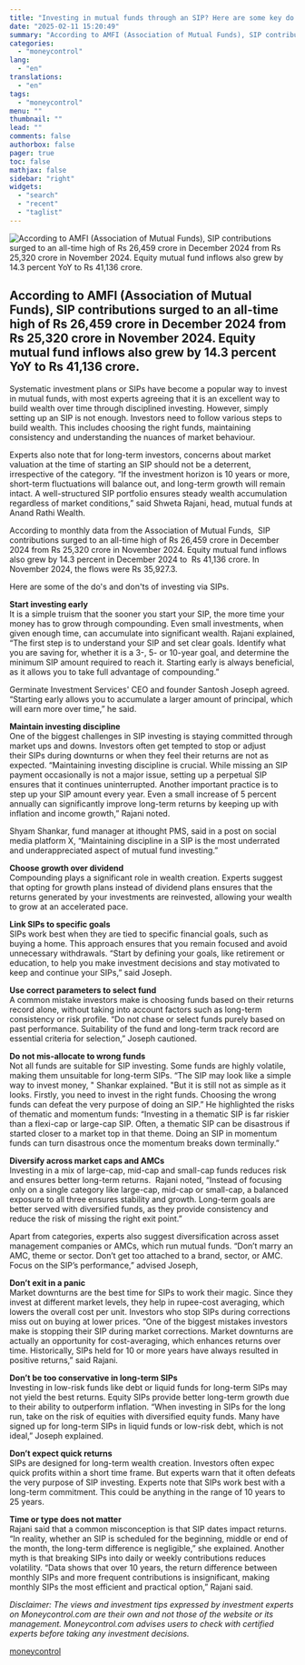 ```yaml
---
title: "Investing in mutual funds through an SIP? Here are some key do's and don'ts"
date: "2025-02-11 15:20:49"
summary: "According to AMFI (Association of Mutual Funds), SIP contributions surged to an all-time high of Rs 26,459 crore in December 2024 from Rs 25,320 crore in November 2024. Equity mutual fund inflows also grew by 14.3 percent YoY to Rs 41,136 crore. Systematic investment plans or SIPs have become a..."
categories:
  - "moneycontrol"
lang:
  - "en"
translations:
  - "en"
tags:
  - "moneycontrol"
menu: ""
thumbnail: ""
lead: ""
comments: false
authorbox: false
pager: true
toc: false
mathjax: false
sidebar: "right"
widgets:
  - "search"
  - "recent"
  - "taglist"
---
```


![According to AMFI (Association of Mutual Funds), SIP contributions surged to an all-time high of Rs 26,459 crore in December 2024 from Rs 25,320 crore in November 2024. Equity mutual fund inflows also grew by 14.3 percent YoY to Rs 41,136 crore.](//stat1.moneycontrol.com/mcnews//images/grey_bg.gif "According to AMFI (Association of Mutual Funds), SIP contributions surged to an all-time high of Rs 26,459 crore in December 2024 from Rs 25,320 crore in November 2024. Equity mutual fund inflows also grew by 14.3 percent YoY to Rs 41,136 crore.")

According to AMFI (Association of Mutual Funds), SIP contributions surged to an all-time high of Rs 26,459 crore in December 2024 from Rs 25,320 crore in November 2024. Equity mutual fund inflows also grew by 14.3 percent YoY to Rs 41,136 crore.
-----------------------------------------------------------------------------------------------------------------------------------------------------------------------------------------------------------------------------------------------------

 

Systematic investment plans or SIPs have become a popular way to invest in mutual funds, with most experts agreeing that it is an excellent way to build wealth over time through disciplined investing. However, simply setting up an SIP is not enough. Investors need to follow various steps to build wealth. This includes choosing the right funds, maintaining consistency and understanding the nuances of market behaviour.

Experts also note that for long-term investors, concerns about market valuation at the time of starting an SIP should not be a deterrent, irrespective of the category. “If the investment horizon is 10 years or more, short-term fluctuations will balance out, and long-term growth will remain intact. A well-structured SIP portfolio ensures steady wealth accumulation regardless of market conditions,” said Shweta Rajani, head, mutual funds at Anand Rathi Wealth.

According to monthly data from the Association of Mutual Funds,  SIP contributions surged to an all-time high of Rs 26,459 crore in December 2024 from Rs 25,320 crore in November 2024. Equity mutual fund inflows also grew by 14.3 percent in December 2024 to  Rs 41,136 crore. In November 2024, the flows were Rs 35,927.3.

Here are some of the do's and don'ts of investing via SIPs.

**Start investing early**  
It is a simple truism that the sooner you start your SIP, the more time your money has to grow through compounding. Even small investments, when given enough time, can accumulate into significant wealth. Rajani explained, “The first step is to understand your SIP and set clear goals. Identify what you are saving for, whether it is a 3-, 5- or 10-year goal, and determine the minimum SIP amount required to reach it. Starting early is always beneficial, as it allows you to take full advantage of compounding.”

Germinate Investment Services' CEO and founder Santosh Joseph agreed. “Starting early allows you to accumulate a larger amount of principal, which will earn more over time,” he said.

**Maintain investing discipline**  
One of the biggest challenges in SIP investing is staying committed through market ups and downs. Investors often get tempted to stop or adjust their SIPs during downturns or when they feel their returns are not as expected. “Maintaining investing discipline is crucial. While missing an SIP payment occasionally is not a major issue, setting up a perpetual SIP ensures that it continues uninterrupted. Another important practice is to step up your SIP amount every year. Even a small increase of 5 percent annually can significantly improve long-term returns by keeping up with inflation and income growth,” Rajani noted.

Shyam Shankar, fund manager at ithought PMS, said in a post on social media platform X, “Maintaining discipline in a SIP is the most underrated and underappreciated aspect of mutual fund investing.”

**Choose growth over dividend**  
Compounding plays a significant role in wealth creation. Experts suggest that opting for growth plans instead of dividend plans ensures that the returns generated by your investments are reinvested, allowing your wealth to grow at an accelerated pace.

**Link SIPs to specific goals**  
SIPs work best when they are tied to specific financial goals, such as buying a home. This approach ensures that you remain focused and avoid unnecessary withdrawals. “Start by defining your goals, like retirement or education, to help you make investment decisions and stay motivated to keep and continue your SIPs,” said Joseph.

**Use correct parameters to select fund**  
A common mistake investors make is choosing funds based on their returns record alone, without taking into account factors such as long-term consistency or risk profile. “Do not chase or select funds purely based on past performance. Suitability of the fund and long-term track record are essential criteria for selection,” Joseph cautioned.

**Do not mis-allocate to wrong funds**  
Not all funds are suitable for SIP investing. Some funds are highly volatile, making them unsuitable for long-term SIPs. “The SIP may look like a simple way to invest money, " Shankar explained. "But it is still not as simple as it looks. Firstly, you need to invest in the right funds. Choosing the wrong funds can defeat the very purpose of doing an SIP.” He highlighted the risks of thematic and momentum funds: “Investing in a thematic SIP is far riskier than a flexi-cap or large-cap SIP. Often, a thematic SIP can be disastrous if started closer to a market top in that theme. Doing an SIP in momentum funds can turn disastrous once the momentum breaks down terminally.”

**Diversify across market caps and AMCs**  
Investing in a mix of large-cap, mid-cap and small-cap funds reduces risk and ensures better long-term returns.  Rajani noted, “Instead of focusing only on a single category like large-cap, mid-cap or small-cap, a balanced exposure to all three ensures stability and growth. Long-term goals are better served with diversified funds, as they provide consistency and reduce the risk of missing the right exit point.”

Apart from categories, experts also suggest diversification across asset management companies or AMCs, which run mutual funds. “Don’t marry an AMC, theme or sector. Don’t get too attached to a brand, sector, or AMC. Focus on the SIP’s performance,” advised Joseph,

**Don’t exit in a panic**  
Market downturns are the best time for SIPs to work their magic. Since they invest at different market levels, they help in rupee-cost averaging, which lowers the overall cost per unit. Investors who stop SIPs during corrections miss out on buying at lower prices. “One of the biggest mistakes investors make is stopping their SIP during market corrections. Market downturns are actually an opportunity for cost-averaging, which enhances returns over time. Historically, SIPs held for 10 or more years have always resulted in positive returns,” said Rajani.

**Don’t be too conservative in long-term SIPs**  
Investing in low-risk funds like debt or liquid funds for long-term SIPs may not yield the best returns. Equity SIPs provide better long-term growth due to their ability to outperform inflation. “When investing in SIPs for the long run, take on the risk of equities with diversified equity funds. Many have signed up for long-term SIPs in liquid funds or low-risk debt, which is not ideal,” Joseph explained.

**Don’t expect quick returns**  
SIPs are designed for long-term wealth creation. Investors often expec quick profits within a short time frame. But experts warn that it often defeats the very purpose of SIP investing. Experts note that SIPs work best with a long-term commitment. This could be anything in the range of 10 years to 25 years.

**Time or type does not matter**  
Rajani said that a common misconception is that SIP dates impact returns. “In reality, whether an SIP is scheduled for the beginning, middle or end of the month, the long-term difference is negligible,” she explained. Another myth is that breaking SIPs into daily or weekly contributions reduces volatility. “Data shows that over 10 years, the return difference between monthly SIPs and more frequent contributions is insignificant, making monthly SIPs the most efficient and practical option,” Rajani said.

*Disclaimer: The views and investment tips expressed by investment experts on Moneycontrol.com are their own and not those of the website or its management. Moneycontrol.com advises users to check with certified experts before taking any investment decisions.*

[moneycontrol](https://www.moneycontrol.com/news/business/personal-finance/investing-in-mutual-funds-through-an-sip-here-are-some-key-do-s-and-don-ts-12936572.html)
